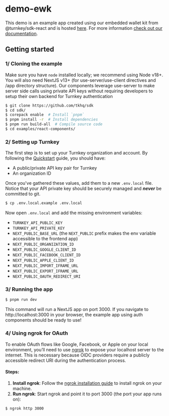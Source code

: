 # demo-ewk

This demo is an example app created using our embedded wallet kit from @turnkey/sdk-react and is hosted [here](https://wallets.turnkey.com/). For more information [check out our documentation](https://docs.turnkey.com/reference/embedded-wallet-kit).

## Getting started

### 1/ Cloning the example

Make sure you have `node` installed locally; we recommend using Node v18+. You will also need NextJS v13+ (for use-server/use-client directives and /app directory structure). Our components leverage use-server to make server side calls using private API keys without requiring developers to setup their own backend for Turnkey authentication

```bash
$ git clone https://github.com/tkhq/sdk
$ cd sdk/
$ corepack enable  # Install `pnpm`
$ pnpm install -r  # Install dependencies
$ pnpm run build-all  # Compile source code
$ cd examples/react-components/
```

### 2/ Setting up Turnkey

The first step is to set up your Turnkey organization and account. By following the [Quickstart](https://docs.turnkey.com/getting-started/quickstart) guide, you should have:

- A public/private API key pair for Turnkey
- An organization ID

Once you've gathered these values, add them to a new `.env.local` file. Notice that your API private key should be securely managed and **_never_** be committed to git.

```bash
$ cp .env.local.example .env.local
```

Now open `.env.local` and add the missing environment variables:

- `TURNKEY_API_PUBLIC_KEY`
- `TURNKEY_API_PRIVATE_KEY`
- `NEXT_PUBLIC_BASE_URL` (the `NEXT_PUBLIC` prefix makes the env variable accessible to the frontend app)
- `NEXT_PUBLIC_ORGANIZATION_ID`
- `NEXT_PUBLIC_GOOGLE_CLIENT_ID`
- `NEXT_PUBLIC_FACEBOOK_CLIENT_ID`
- `NEXT_PUBLIC_APPLE_CLIENT_ID`
- `NEXT_PUBLIC_IMPORT_IFRAME_URL`
- `NEXT_PUBLIC_EXPORT_IFRAME_URL`
- `NEXT_PUBLIC_OAUTH_REDIRECT_URI`

### 3/ Running the app

```bash
$ pnpm run dev
```

This command will run a NextJS app on port 3000. If you navigate to http://localhost:3000 in your browser, the example app using auth components should be ready to use!

### 4/ Using ngrok for OAuth

To enable OAuth flows like Google, Facebook, or Apple on your local environment, you’ll need to use [ngrok](https://ngrok.com) to expose your localhost server to the internet. This is necessary because OIDC providers require a publicly accessible redirect URI during the authentication process.

#### Steps:

1. **Install ngrok**: Follow the [ngrok installation guide](https://ngrok.com/download) to install ngrok on your machine.
2. **Run ngrok**: Start ngrok and point it to port 3000 (the port your app runs on):

```bash
$ ngrok http 3000
```
